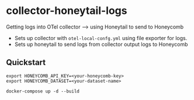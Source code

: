# collector-honeytail-logs
Getting logs into OTel collector --> using Honeytail to send to Honeycomb

- Sets up collector with `otel-local-confg.yml` using file exporter for logs. 
- Sets up honeytail to send logs from collector output logs to Honeycomb

## Quickstart

```
export HONEYCOMB_API_KEY=<your-honeycomb-key>
export HONEYCOMB_DATASET=<your-dataset-name>

docker-compose up -d --build
```
